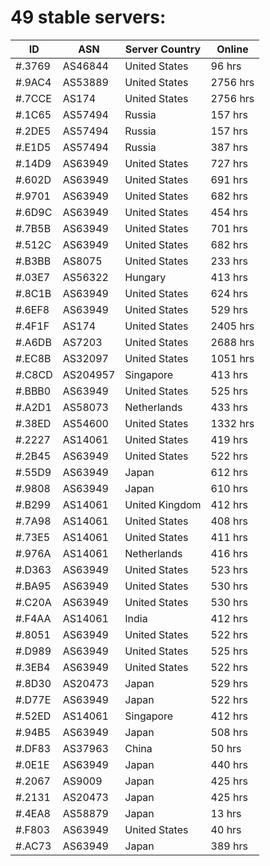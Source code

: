 # 49 stable servers:

| ID | ASN | Server Country | Online |
| ------ | ------ | ------ | ------ |
| #.3769 | AS46844 | United States | 96 hrs |
| #.9AC4 | AS53889 | United States | 2756 hrs |
| #.7CCE | AS174 | United States | 2756 hrs |
| #.1C65 | AS57494 | Russia | 157 hrs |
| #.2DE5 | AS57494 | Russia | 157 hrs |
| #.E1D5 | AS57494 | Russia | 387 hrs |
| #.14D9 | AS63949 | United States | 727 hrs |
| #.602D | AS63949 | United States | 691 hrs |
| #.9701 | AS63949 | United States | 682 hrs |
| #.6D9C | AS63949 | United States | 454 hrs |
| #.7B5B | AS63949 | United States | 701 hrs |
| #.512C | AS63949 | United States | 682 hrs |
| #.B3BB | AS8075 | United States | 233 hrs |
| #.03E7 | AS56322 | Hungary | 413 hrs |
| #.8C1B | AS63949 | United States | 624 hrs |
| #.6EF8 | AS63949 | United States | 529 hrs |
| #.4F1F | AS174 | United States | 2405 hrs |
| #.A6DB | AS7203 | United States | 2688 hrs |
| #.EC8B | AS32097 | United States | 1051 hrs |
| #.C8CD | AS204957 | Singapore | 413 hrs |
| #.BBB0 | AS63949 | United States | 525 hrs |
| #.A2D1 | AS58073 | Netherlands | 433 hrs |
| #.38ED | AS54600 | United States | 1332 hrs |
| #.2227 | AS14061 | United States | 419 hrs |
| #.2B45 | AS63949 | United States | 522 hrs |
| #.55D9 | AS63949 | Japan | 612 hrs |
| #.9808 | AS63949 | Japan | 610 hrs |
| #.B299 | AS14061 | United Kingdom | 412 hrs |
| #.7A98 | AS14061 | United States | 408 hrs |
| #.73E5 | AS14061 | United States | 411 hrs |
| #.976A | AS14061 | Netherlands | 416 hrs |
| #.D363 | AS63949 | United States | 523 hrs |
| #.BA95 | AS63949 | United States | 530 hrs |
| #.C20A | AS63949 | United States | 530 hrs |
| #.F4AA | AS14061 | India | 412 hrs |
| #.8051 | AS63949 | United States | 522 hrs |
| #.D989 | AS63949 | United States | 525 hrs |
| #.3EB4 | AS63949 | United States | 522 hrs |
| #.8D30 | AS20473 | Japan | 529 hrs |
| #.D77E | AS63949 | Japan | 522 hrs |
| #.52ED | AS14061 | Singapore | 412 hrs |
| #.94B5 | AS63949 | Japan | 508 hrs |
| #.DF83 | AS37963 | China | 50 hrs |
| #.0E1E | AS63949 | Japan | 440 hrs |
| #.2067 | AS9009 | Japan | 425 hrs |
| #.2131 | AS20473 | Japan | 425 hrs |
| #.4EA8 | AS58879 | Japan | 13 hrs |
| #.F803 | AS63949 | United States | 40 hrs |
| #.AC73 | AS63949 | Japan | 389 hrs |

